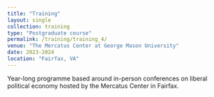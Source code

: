 ```yaml
---
title: "Training"
layout: single
collection: training
type: "Postgraduate course"
permalink: /training/training_4/
venue: "The Mercatus Center at George Mason University"
date: 2023-2024
location: "Fairfax, VA"
---
```


Year-long programme based around in-person conferences on liberal political economy hosted by the Mercatus Center in Fairfax.

